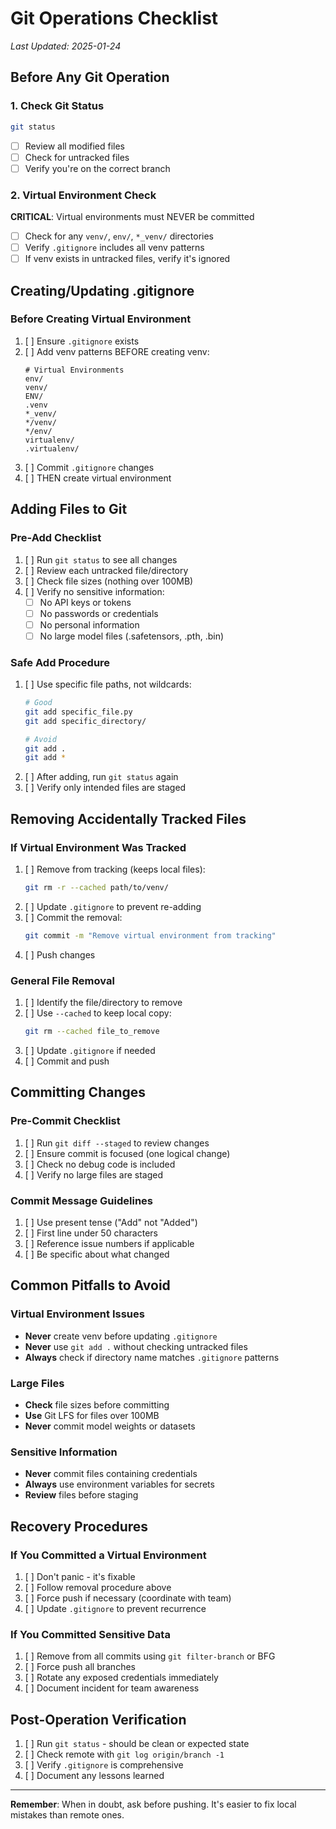 # Git Operations Checklist

*Last Updated: 2025-01-24*

## Before Any Git Operation

### 1. Check Git Status
```bash
git status
```
- [ ] Review all modified files
- [ ] Check for untracked files
- [ ] Verify you're on the correct branch

### 2. Virtual Environment Check
**CRITICAL**: Virtual environments must NEVER be committed
- [ ] Check for any `venv/`, `env/`, `*_venv/` directories
- [ ] Verify `.gitignore` includes all venv patterns
- [ ] If venv exists in untracked files, verify it's ignored

## Creating/Updating .gitignore

### Before Creating Virtual Environment
1. [ ] Ensure `.gitignore` exists
2. [ ] Add venv patterns BEFORE creating venv:
   ```
   # Virtual Environments
   env/
   venv/
   ENV/
   .venv
   *_venv/
   */venv/
   */env/
   virtualenv/
   .virtualenv/
   ```
3. [ ] Commit `.gitignore` changes
4. [ ] THEN create virtual environment

## Adding Files to Git

### Pre-Add Checklist
1. [ ] Run `git status` to see all changes
2. [ ] Review each untracked file/directory
3. [ ] Check file sizes (nothing over 100MB)
4. [ ] Verify no sensitive information:
   - [ ] No API keys or tokens
   - [ ] No passwords or credentials
   - [ ] No personal information
   - [ ] No large model files (.safetensors, .pth, .bin)

### Safe Add Procedure
1. [ ] Use specific file paths, not wildcards:
   ```bash
   # Good
   git add specific_file.py
   git add specific_directory/
   
   # Avoid
   git add .
   git add *
   ```
2. [ ] After adding, run `git status` again
3. [ ] Verify only intended files are staged

## Removing Accidentally Tracked Files

### If Virtual Environment Was Tracked
1. [ ] Remove from tracking (keeps local files):
   ```bash
   git rm -r --cached path/to/venv/
   ```
2. [ ] Update `.gitignore` to prevent re-adding
3. [ ] Commit the removal:
   ```bash
   git commit -m "Remove virtual environment from tracking"
   ```
4. [ ] Push changes

### General File Removal
1. [ ] Identify the file/directory to remove
2. [ ] Use `--cached` to keep local copy:
   ```bash
   git rm --cached file_to_remove
   ```
3. [ ] Update `.gitignore` if needed
4. [ ] Commit and push

## Committing Changes

### Pre-Commit Checklist
1. [ ] Run `git diff --staged` to review changes
2. [ ] Ensure commit is focused (one logical change)
3. [ ] Check no debug code is included
4. [ ] Verify no large files are staged

### Commit Message Guidelines
1. [ ] Use present tense ("Add" not "Added")
2. [ ] First line under 50 characters
3. [ ] Reference issue numbers if applicable
4. [ ] Be specific about what changed

## Common Pitfalls to Avoid

### Virtual Environment Issues
- **Never** create venv before updating `.gitignore`
- **Never** use `git add .` without checking untracked files
- **Always** check if directory name matches `.gitignore` patterns

### Large Files
- **Check** file sizes before committing
- **Use** Git LFS for files over 100MB
- **Never** commit model weights or datasets

### Sensitive Information
- **Never** commit files containing credentials
- **Always** use environment variables for secrets
- **Review** files before staging

## Recovery Procedures

### If You Committed a Virtual Environment
1. [ ] Don't panic - it's fixable
2. [ ] Follow removal procedure above
3. [ ] Force push if necessary (coordinate with team)
4. [ ] Update `.gitignore` to prevent recurrence

### If You Committed Sensitive Data
1. [ ] Remove from all commits using `git filter-branch` or BFG
2. [ ] Force push all branches
3. [ ] Rotate any exposed credentials immediately
4. [ ] Document incident for team awareness

## Post-Operation Verification

1. [ ] Run `git status` - should be clean or expected state
2. [ ] Check remote with `git log origin/branch -1`
3. [ ] Verify `.gitignore` is comprehensive
4. [ ] Document any lessons learned

---

**Remember**: When in doubt, ask before pushing. It's easier to fix local mistakes than remote ones.